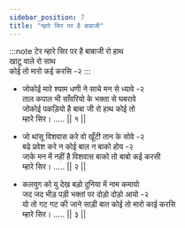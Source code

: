 ```yaml
---
sidebar_position: 7
title: "म्हारे सिर पर है बाबाजी"
---
```


:::note टेर
म्हारे सिर पर है बाबाजी रो हाथ <br/>
खाटू वाले रो साथ <br/>
कोई तो मारो कई करसि -२
:::

- जोकोई मारे श्याम धणी ने साचे मन से ध्यावे -२ <br/>
  ताल कपाल भी साँवरियो के भक्ता से घबरावे <br/>
  जोकोई पकड़ियो है बाबा जी रो हाथ कोई तो <br/>
  म्हारे सिर। ..... || १ ||

- जो थांसू विशवास करे वो खूँटी तान के सोवे -२ <br/>
  बढे प्रवेश करे न कोई बाल न बाको होय -२ <br/>
  जाके मन में नहीं है विशवास बाको तो बाबो कई करसी <br/>
  म्हारे सिर। ..... || २ ||

- कलयुग को यु देख बड़ो दुनिया में नाम कमायो <br/>
  जद जद भीड़ पड़ी भक्तां पर दोड़ो दोड़ो आयो -२ <br/>
  यो तो गट गट की जाने साड़ी बात कोई तो मारो काई करसि <br/>
  म्हारे सिर। ..... || ३ ||
